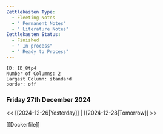 ```yaml
---
Zettlekasten Type:
  - Fleeting Notes
  - " Permanent Notes"
  - " Literature Notes"
Zettlekasten Status:
  - Finished
  - " In process"
  - " Ready to Process"
---
```


```start-multi-column
ID: ID_8tp4
Number of Columns: 2
Largest Column: standard
border: off
```

### Friday 27th December 2024 
<< [[2024-12-26|Yesterday]] | [[2024-12-28|Tomorrow]] >>

[[Dockerfile]]
